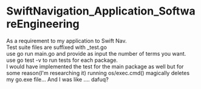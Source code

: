 # SwiftNavigation_Application_SoftwareEngineering
As a requirement to my application to Swift Nav.<br>Test suite files are suffixed with _test.go<br>
use go run main.go and provide as input the number of terms you want.<br>
use go test -v to run tests for each package.<br>
I would have implemented the test for the main package as well but for some reason(I'm researching it) running os/exec.cmd() magically deletes my go.exe file...  And I was like .... dafuq?
